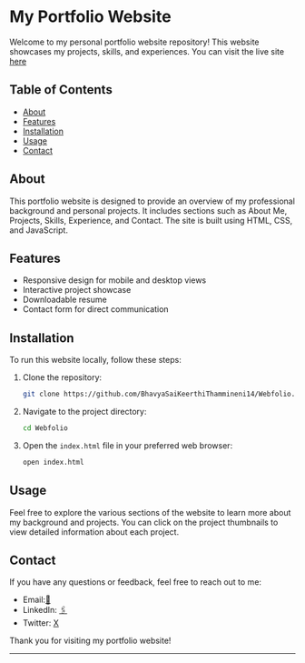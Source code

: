 
# My Portfolio Website

Welcome to my personal portfolio website repository! This website showcases my projects, skills, and experiences. You can visit the live site [here](https://bhavyasaikeerthithammineni14.github.io/Webfolio/)

## Table of Contents

- [About](#about)
- [Features](#features)
- [Installation](#installation)
- [Usage](#usage)
- [Contact](#contact)

## About

This portfolio website is designed to provide an overview of my professional background and personal projects. It includes sections such as About Me, Projects, Skills, Experience, and Contact. The site is built using HTML, CSS, and JavaScript.

## Features

- Responsive design for mobile and desktop views
- Interactive project showcase
- Downloadable resume
- Contact form for direct communication

## Installation

To run this website locally, follow these steps:

1. Clone the repository:

    ```bash
    git clone https://github.com/BhavyaSaiKeerthiThammineni14/Webfolio.git
    ```

2. Navigate to the project directory:

    ```bash
    cd Webfolio
    ```

3. Open the `index.html` file in your preferred web browser:

    ```bash
    open index.html
    ```

## Usage

Feel free to explore the various sections of the website to learn more about my background and projects. You can click on the project thumbnails to view detailed information about each project.


## Contact

If you have any questions or feedback, feel free to reach out to me:

- Email:[📧]( bhavyaskthammineni@gmail.com)
- LinkedIn: [🖇️](https://www.linkedin.com/in/bhavya-sai-keerthi-thammineni/)
- Twitter: [X](https://x.com/sai_thammi92820)

Thank you for visiting my portfolio website!

---
